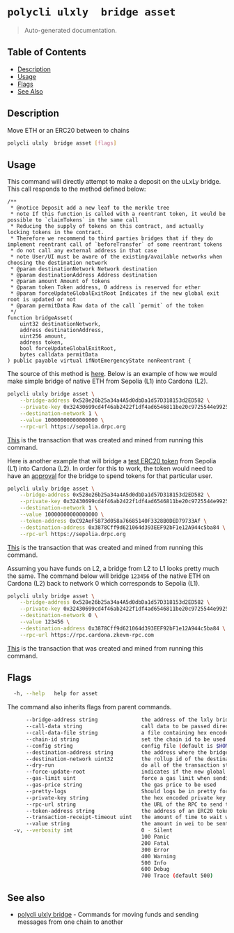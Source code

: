 # `polycli ulxly  bridge asset`

> Auto-generated documentation.

## Table of Contents

- [Description](#description)
- [Usage](#usage)
- [Flags](#flags)
- [See Also](#see-also)

## Description

Move ETH or an ERC20 between to chains

```bash
polycli ulxly  bridge asset [flags]
```

## Usage

This command will directly attempt to make a deposit on the uLxLy bridge. This call responds to the method defined below:

```solidity
/**
 * @notice Deposit add a new leaf to the merkle tree
 * note If this function is called with a reentrant token, it would be possible to `claimTokens` in the same call
 * Reducing the supply of tokens on this contract, and actually locking tokens in the contract.
 * Therefore we recommend to third parties bridges that if they do implement reentrant call of `beforeTransfer` of some reentrant tokens
 * do not call any external address in that case
 * note User/UI must be aware of the existing/available networks when choosing the destination network
 * @param destinationNetwork Network destination
 * @param destinationAddress Address destination
 * @param amount Amount of tokens
 * @param token Token address, 0 address is reserved for ether
 * @param forceUpdateGlobalExitRoot Indicates if the new global exit root is updated or not
 * @param permitData Raw data of the call `permit` of the token
 */
function bridgeAsset(
    uint32 destinationNetwork,
    address destinationAddress,
    uint256 amount,
    address token,
    bool forceUpdateGlobalExitRoot,
    bytes calldata permitData
) public payable virtual ifNotEmergencyState nonReentrant {
```

The source of this method is [here](https://github.com/0xPolygonHermez/zkevm-contracts/blob/c8659e6282340de7bdb8fdbf7924a9bd2996bc98/contracts/v2/PolygonZkEVMBridgeV2.sol#L198-L219).
Below is an example of how we would make simple bridge of native ETH from Sepolia (L1) into Cardona (L2).

```bash
polycli ulxly bridge asset \
    --bridge-address 0x528e26b25a34a4A5d0dbDa1d57D318153d2ED582 \
    --private-key 0x32430699cd4f46ab2422f1df4ad6546811be20c9725544e99253a887e971f92b \
    --destination-network 1 \
    --value 10000000000000000 \
    --rpc-url https://sepolia.drpc.org
```

[This](https://sepolia.etherscan.io/tx/0xf57b8171b2f62dce3eedbe3e50d5ee8413d61438af64286b5017ed9d5d154816) is the transaction that was created and mined from running this command.

Here is another example that will bridge a [test ERC20 token](https://sepolia.etherscan.io/address/0xC92AeF5873d058a76685140F3328B0DED79733Af) from Sepolia (L1) into Cardona (L2). In order for this to work, the token would need to have an [approval](https://sepolia.etherscan.io/tx/0x028513b13a2a7899de4db56e60d1dad66c7b7e29f91c54f385fdfdfc8f14b8b4#eventlog) for the bridge to spend tokens for that particular user.

```bash
polycli ulxly bridge asset \
    --bridge-address 0x528e26b25a34a4A5d0dbDa1d57D318153d2ED582 \
    --private-key 0x32430699cd4f46ab2422f1df4ad6546811be20c9725544e99253a887e971f92b \
    --destination-network 1 \
    --value 10000000000000000 \
    --token-address 0xC92AeF5873d058a76685140F3328B0DED79733Af \
    --destination-address 0x3878Cff9d621064d393EEF92bF1e12A944c5ba84 \
    --rpc-url https://sepolia.drpc.org
```

[This](https://sepolia.etherscan.io/tx/0x8ed1c2c0f2e994c86867f401c86fea3c709a28a18629d473cf683049f176fa93) is the transaction that was created and mined from running this command.

Assuming you have funds on L2, a bridge from L2 to L1 looks pretty much the same.
The command below will bridge `123456` of the native ETH on Cardona (L2) back to network 0 which corresponds to Sepolia (L1).

```bash
polycli ulxly bridge asset \
    --bridge-address 0x528e26b25a34a4A5d0dbDa1d57D318153d2ED582 \
    --private-key 0x32430699cd4f46ab2422f1df4ad6546811be20c9725544e99253a887e971f92b \
    --destination-network 0 \
    --value 123456 \
    --destination-address 0x3878Cff9d621064d393EEF92bF1e12A944c5ba84 \
    --rpc-url https://rpc.cardona.zkevm-rpc.com
```

[This](https://cardona-zkevm.polygonscan.com/tx/0x0294dae3cfb26881e5dde9f182531aa5be0818956d029d50e9872543f020df2e) is the transaction that was created and mined from running this command.
## Flags

```bash
  -h, --help   help for asset
```

The command also inherits flags from parent commands.

```bash
      --bridge-address string              the address of the lxly bridge
      --call-data string                   call data to be passed directly with bridge-message or as an ERC20 Permit (default "0x")
      --call-data-file string              a file containing hex encoded call data
      --chain-id string                    set the chain id to be used in the transaction
      --config string                      config file (default is $HOME/.polygon-cli.yaml)
      --destination-address string         the address where the bridge will be sent to
      --destination-network uint32         the rollup id of the destination network
      --dry-run                            do all of the transaction steps but do not send the transaction
      --force-update-root                  indicates if the new global exit root is updated or not (default true)
      --gas-limit uint                     force a gas limit when sending a transaction
      --gas-price string                   the gas price to be used
      --pretty-logs                        Should logs be in pretty format or JSON (default true)
      --private-key string                 the hex encoded private key to be used when sending the tx
      --rpc-url string                     the URL of the RPC to send the transaction
      --token-address string               the address of an ERC20 token to be used (default "0x0000000000000000000000000000000000000000")
      --transaction-receipt-timeout uint   the amount of time to wait while trying to confirm a transaction receipt (default 60)
      --value string                       the amount in wei to be sent along with the transaction (default "0")
  -v, --verbosity int                      0 - Silent
                                           100 Panic
                                           200 Fatal
                                           300 Error
                                           400 Warning
                                           500 Info
                                           600 Debug
                                           700 Trace (default 500)
```

## See also

- [polycli ulxly  bridge](polycli_ulxly__bridge.md) - Commands for moving funds and sending messages from one chain to another
